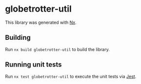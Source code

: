 # globetrotter-util

This library was generated with [Nx](https://nx.dev).

## Building

Run `nx build globetrotter-util` to build the library.

## Running unit tests

Run `nx test globetrotter-util` to execute the unit tests via [Jest](https://jestjs.io).
